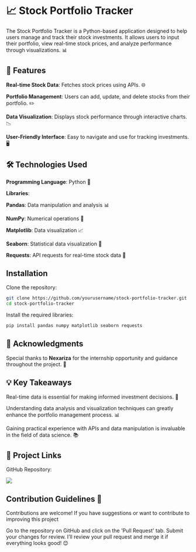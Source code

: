 
# 📈 Stock Portfolio Tracker

The Stock Portfolio Tracker is a Python-based application designed to help users manage and track their stock investments. It allows users to input their portfolio, view real-time stock prices, and analyze performance through visualizations. 📊
## 🚀 Features

**Real-time Stock Data**: Fetches stock prices using APIs. 🌐

**Portfolio Management**: Users can add, update, and delete stocks from their portfolio. ✏️

**Data Visualization**: Displays stock performance through interactive charts. 📉

**User-Friendly Interface**: Easy to navigate and use for tracking investments. 🖥️

## 🛠️ Technologies Used

**Programming Language**: Python 🐍

**Libraries**:

**Pandas**: Data manipulation and analysis 📊

**NumPy**: Numerical operations 🔢

**Matplotlib**: Data visualization 📈

**Seaborn**: Statistical data visualization 🌈

**Requests**: API requests for real-time stock data 🔄
## Installation

Clone the repository:

```bash
git clone https://github.com/yourusername/stock-portfolio-tracker.git
cd stock-portfolio-tracker

```
Install the required libraries:

```bash
pip install pandas numpy matplotlib seaborn requests
```
## 🙏 Acknowledgments

Special thanks to **Nexariza** for the internship opportunity and guidance throughout the project. 🌟

## 💡 Key Takeaways
Real-time data is essential for making informed investment decisions. 💸

Understanding data analysis and visualization techniques can greatly enhance the portfolio management process. 📊

Gaining practical experience with APIs and data manipulation is invaluable in the field of data science. 📚
## 🔗 Project Links
GitHub Repository:

[![](https://img.shields.io/badge/GitHub_Repository-000?style=for-the-badge&logo=ko-fi&logoColor=white)](https://github.com/LAIBAASIM555/Nexariza_Stock_Portfolio_Tracker)


## Contribution Guidelines 🤝
Contributions are welcome! If you have suggestions or want to contribute to improving this project

Go to the repository on GitHub and click on the 'Pull Request' tab. Submit your changes for review.
I’ll review your pull request and merge it if everything looks good! 😊

